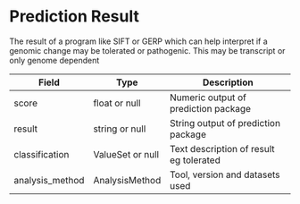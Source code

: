 # Prediction Result

The result of a program like SIFT or GERP which can help interpret if a genomic change may be tolerated or pathogenic. This may be transcript or only genome dependent

| Field             | Type            | Description
|-------------------|-----------------|---------------------
| score             | float  or null  | Numeric output of prediction package
| result            | string or null  | String output of prediction package
| classification    | ValueSet or null| Text description of result eg tolerated
| analysis_method   | AnalysisMethod | Tool, version and datasets used









